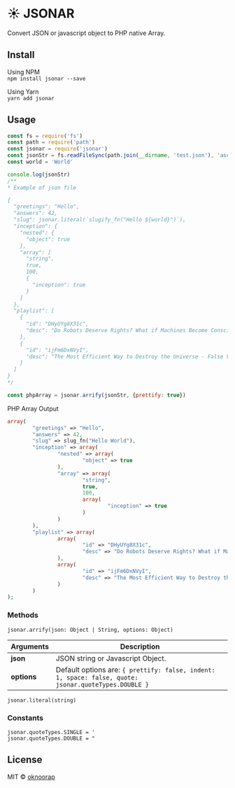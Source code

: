 # :sunny: JSONAR
Convert JSON or javascript object to PHP native Array.

## Install
Using NPM  
`npm install jsonar --save`

Using Yarn  
`yarn add jsonar`

## Usage
```javascript
const fs = require('fs')
const path = require('path')
const jsonar = require('jsonar')
const jsonStr = fs.readFileSync(path.join(__dirname, 'test.json'), 'ascii')
const world = 'World'

console.log(jsonStr)
/**
* Example of json file

{
  "greetings": "Hello",
  "answers": 42,
  "slug": jsonar.literal(`slugify_fn("Hello ${world}")`),
  "inception": {
    "nested": {
      "object": true
    },
    "array": [
      "string",
      true,
      100,
      {
        "inception": true
      }
    ]
  },
  "playlist": [
    {
      "id": "DHyUYg8X31c",
      "desc": "Do Robots Deserve Rights? What if Machines Become Conscious?"
    },
    {
      "id": "ijFm6DxNVyI",
      "desc": "The Most Efficient Way to Destroy the Universe - False Vacuum"
    }
  ]
}
*/

const phpArray = jsonar.arrify(jsonStr, {prettify: true})
```

PHP Array Output  
```php
array(
        "greetings" => "Hello",
        "answers" => 42,
        "slug" => slug_fn("Hello World"),
        "inception" => array(
                "nested" => array(
                        "object" => true
                ),
                "array" => array(
                        "string",
                        true,
                        100,
                        array(
                                "inception" => true
                        )
                )
        ),
        "playlist" => array(
                array(
                        "id" => "DHyUYg8X31c",
                        "desc" => "Do Robots Deserve Rights? What if Machines Become Conscious?"
                ),
                array(
                        "id" => "ijFm6DxNVyI",
                        "desc" => "The Most Efficient Way to Destroy the Universe - False Vacuum"
                )
        )
);
```

### Methods
`jsonar.arrify(json: Object | String, options: Object)`

| Arguments | Description |
| --- | --- |
| **json** | JSON string or Javascript Object. |
| **options** | Default options are: `{ prettify: false, indent: 1, space: false, quote: jsonar.quoteTypes.DOUBLE }` |

`jsonar.literal(string)`

### Constants
`jsonar.quoteTypes.SINGLE = '`  
`jsonar.quoteTypes.DOUBLE = "`

## License
MIT © [oknoorap](https://github.com/oknoorap)
